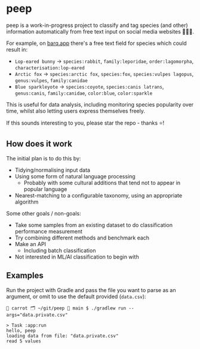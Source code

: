 # peep

peep is a work-in-progress project to classify and tag species (and other) information automatically from free text
input on social media websites 🦊👀🐰.

For example, on [barq.app](https://barq.app) there's a free text field for species which could result in:
* `Lop-eared bunny` -> `species:rabbit`, `family:leporidae`, `order:lagomorpha`, `characterisation:lop-eared`
* `Arctic fox` -> `species:arctic fox`, `species:fox`, `species:vulpes lagopus`, `genus:vulpes`, `family:canidae`
* `Blue sparkleyote` -> `species:coyote`, `species:canis latrans`, `genus:canis`, `family:canidae`, `color:blue`, `color:sparkle`

This is useful for data analysis, including monitoring species popularity over time, whilst also letting users express
themselves freely.

If this sounds interesting to you, please star the repo - thanks ⭐️!

## How does it work

The initial plan is to do this by:
* Tidying/normalising input data
* Using some form of natural language processing
  * Probably with some cultural additions that tend not to appear in popular language
* Nearest-matching to a configurable taxonomy, using an appropriate algorithm

Some other goals / non-goals:
* Take some samples from an existing dataset to do classification performance measurement
* Try combining different methods and benchmark each
* Make an API
  * Including batch classification
* Not interested in ML/AI classification to begin with

## Examples

Run the project with Gradle and pass the file you want to parse as an argument, or omit to use the default provided (`data.csv`):

```
🥕 carrot 🗂 ~/git/peep 🐙 main $ ./gradlew run --args="data.private.csv" 

> Task :app:run
hello, peep
loading data from file: "data.private.csv"
read 5 values
```